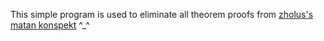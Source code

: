 This simple program is used to eliminate all theorem proofs from [zholus's matan konspekt](https://github.com/artemZholus/matan) ^_^
